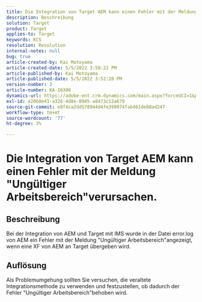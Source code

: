 ```yaml
---
title: Die Integration von Target AEM kann einen Fehler mit der Meldung "Ungültiger Arbeitsbereich"verursachen.
description: Beschreibung
solution: Target
product: Target
applies-to: Target
keywords: KCS
resolution: Resolution
internal-notes: null
bug: true
article-created-by: Kai Motoyama
article-created-date: 5/5/2022 3:50:22 PM
article-published-by: Kai Motoyama
article-published-date: 5/5/2022 3:52:28 PM
version-number: 3
article-number: KA-16306
dynamics-url: https://adobe-ent.crm.dynamics.com/main.aspx?forceUCI=1&pagetype=entityrecord&etn=knowledgearticle&id=db773d0d-8bcc-ec11-a7b5-6045bd00d995
exl-id: e2060e41-a326-4d8e-8945-a8473c12a679
source-git-commit: e8f4ca2dd578944d4fe399074fab461de88ad247
workflow-type: tm+mt
source-wordcount: '77'
ht-degree: 3%

---
```


# Die Integration von Target AEM kann einen Fehler mit der Meldung &quot;Ungültiger Arbeitsbereich&quot;verursachen.

## Beschreibung


Bei der Integration von AEM und Target mit IMS wurde in der Datei error.log von AEM ein Fehler mit der Meldung &quot;Ungültiger Arbeitsbereich&quot;angezeigt, wenn eine XF von AEM an Target übergeben wird.


## Auflösung


Als Problemumgehung sollten Sie versuchen, die veraltete Integrationsmethode zu verwenden und festzustellen, ob dadurch der Fehler &quot;Ungültiger Arbeitsbereich&quot;behoben wird.
